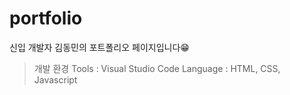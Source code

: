 # portfolio   
신입 개발자 김동민의 포트폴리오 페이지입니다😁   

> 개발 환경
> Tools : Visual Studio Code
> Language : HTML, CSS, Javascript
